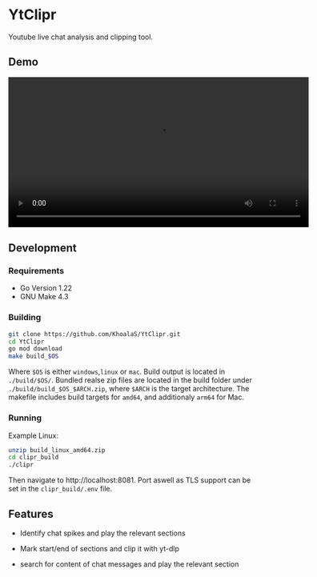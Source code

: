 # YtClipr

Youtube live chat analysis and clipping tool.

## Demo 

<video width="600" controls>
  <source src="demo/demo_clipr.mp4" type="video/mp4">
  Your browser does not support the video tag.
</video>

## Development

### Requirements

- Go Version 1.22
- GNU Make 4.3

### Building

```bash
git clone https://github.com/KhoalaS/YtClipr.git
cd YtClipr
go mod download
make build_$OS
```

Where `$OS` is either `windows`,`linux` or `mac`. Build output is located in `./build/$OS/`. Bundled realse zip files are located in the build folder under `./build/build_$OS_$ARCH.zip`, where `$ARCH` is the target architecture. The makefile includes build targets for `amd64`, and additionaly `arm64` for Mac.


### Running

Example Linux:
```bash
unzip build_linux_amd64.zip
cd clipr_build
./clipr
```

Then navigate to http://localhost:8081. Port aswell as TLS support can be set in the `clipr_build/.env` file.

## Features

- Identify chat spikes and play the relevant sections

- Mark start/end of sections and clip it with yt-dlp

- search for content of chat messages and play the relevant section




